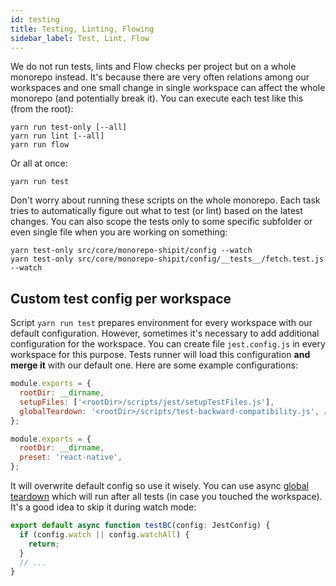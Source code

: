 ```yaml
---
id: testing
title: Testing, Linting, Flowing
sidebar_label: Test, Lint, Flow
---
```


We do not run tests, lints and Flow checks per project but on a whole monorepo instead. It's because there are very often relations among our workspaces and one small change in single workspace can affect the whole monorepo (and potentially break it). You can execute each test like this (from the root):

```text
yarn run test-only [--all]
yarn run lint [--all]
yarn run flow
```

Or all at once:

```text
yarn run test
```

Don't worry about running these scripts on the whole monorepo. Each task tries to automatically figure out what to test (or lint) based on the latest changes. You can also scope the tests only to some specific subfolder or even single file when you are working on something:

```text
yarn test-only src/core/monorepo-shipit/config --watch
yarn test-only src/core/monorepo-shipit/config/__tests__/fetch.test.js --watch
```

## Custom test config per workspace

Script `yarn run test` prepares environment for every workspace with our default configuration. However, sometimes it's necessary to add additional configuration for the workspace. You can create file `jest.config.js` in every workspace for this purpose. Tests runner will load this configuration **and merge it** with our default one. Here are some example configurations:

<!--DOCUSAURUS_CODE_TABS-->
<!--GraphQL-->

```js
module.exports = {
  rootDir: __dirname,
  setupFiles: ['<rootDir>/scripts/jest/setupTestFiles.js'],
  globalTeardown: '<rootDir>/scripts/test-backward-compatibility.js', // runs after all the tests
};
```

<!--React Native-->

```js
module.exports = {
  rootDir: __dirname,
  preset: 'react-native',
};
```

<!--END_DOCUSAURUS_CODE_TABS-->

It will overwrite default config so use it wisely. You can use async [global teardown](https://jestjs.io/docs/en/configuration#globalteardown-string) which will run after all tests (in case you touched the workspace). It's a good idea to skip it during watch mode:

```js
export default async function testBC(config: JestConfig) {
  if (config.watch || config.watchAll) {
    return;
  }
  // ...
}
```
